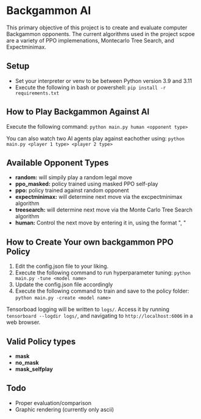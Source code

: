 # Backgammon AI

This primary objective of this project is to create and evaluate computer Backgammon opponents. The current algorithms used in the project scpoe are a variety of PPO implemenations, Montecarlo Tree Search, and Expectminimax.

## Setup

- Set your interpreter or venv to be between Python version 3.9 and 3.11
- Execute the following in bash or powershell: `pip install -r requirements.txt`

## How to Play Backgammon Against AI

Execute the following command: `python main.py human <opponent type>`

You can also watch two AI agents play against eachother using: `python main.py <player 1 type> <player 2 type>`

## Available Opponent Types

- **random:** will simpily play a random legal move
- **ppo_masked:** policy trained using masked PPO self-play
- **ppo:** policy trained against random opponent
- **expectminimax:** will determine next move via the excpectminimax algorithm
- **treesearch:** will determine next move via the Monte Carlo Tree Search algorithm
- **human:** Control the next move by entering it in, using the format "<origin>, <destination>"

## How to Create Your own backgammon PPO Policy

1. Edit the config.json file to your liking.
2. Execute the following command to run hyperparameter tuning: `python main.py -tune <model name>`
3. Update the config.json file accordingly
4. Execute the following command to train and save to the policy folder: `python main.py -create <model name>`

Tensorboad logging will be written to `logs/`. Access it by running `tensorboard --logdir logs/`, and navigating to `http://localhost:6006` in a web browser.

## Valid Policy types

- **mask**
- **no_mask**
- **mask_selfplay**

## Todo

- Proper evaluation/comparison
- Graphic rendering (currently only ascii)
